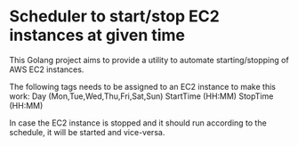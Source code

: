 # Scheduler to start/stop EC2 instances at given time

This Golang project aims to provide a utility to automate starting/stopping of AWS EC2 instances.

The following tags needs to be assigned to an EC2 instance to make this work:
Day (Mon,Tue,Wed,Thu,Fri,Sat,Sun)
StartTime (HH:MM)
StopTime (HH:MM)

In case the EC2 instance is stopped and it should run according to the schedule, it will be started and vice-versa.
